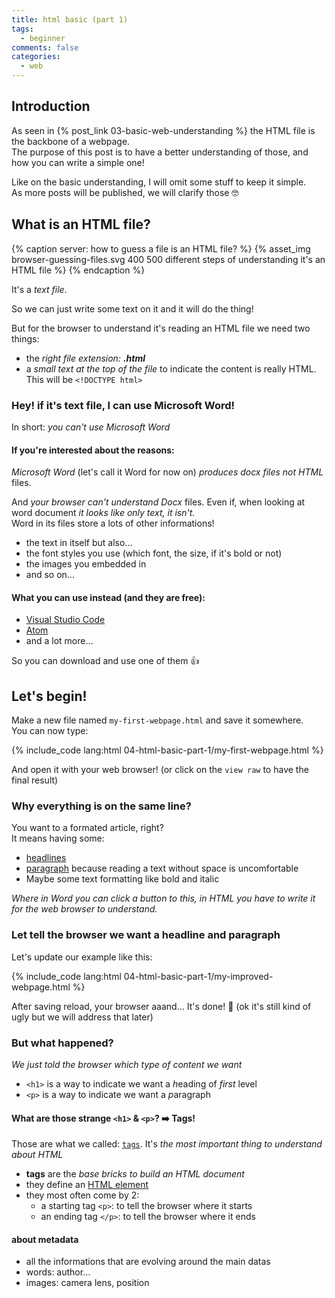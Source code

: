 ```yaml
---
title: html basic (part 1)
tags:
  - beginner
comments: false
categories:
  - web
---
```


<!-- https://google.github.io/styleguide/htmlcssguide.html#Optional_Tags -->

## Introduction

As seen in {% post_link 03-basic-web-understanding %} the HTML file is the backbone of a webpage.  
The purpose of this post is to have a better understanding of those, and how you can write a simple one!

<!-- more -->

Like on the basic understanding, I will omit some stuff to keep it simple.  
As more posts will be published, we will clarify those 🤓

## What is an HTML file?

{% caption server: how to guess a file is an HTML file? %}
{% asset_img browser-guessing-files.svg 400 500 different steps of understanding it's an HTML file %} 
{% endcaption %}

It's a *text file*.

So we can just write some text on it and it will do the thing!

But for the browser to understand it's reading an HTML file we need two things:

- the *right file extension:* ***.html***
- a *small text at the top of the file* to indicate the content is really HTML.<br> This will be `<!DOCTYPE html>`  

### Hey! if it's text file, I can use Microsoft Word!

<!-- illustration: a perplex webbrowser looking at a Microsoft Word file -->

In short: *you can't use Microsoft Word*

#### If you're interested about the reasons:

*Microsoft Word* (let's call it Word for now on) *produces docx files not HTML* files.

And *your browser can't understand Docx* files.
Even if, when looking at word document *it looks like only text, it isn't.*  
Word in its files store a lots of other informations! 

- the text in itself but also…
- the font styles you use (which font, the size, if it's bold or not)
- the images you embedded in
- and so on…

#### What you can use instead (and they are free):

<!-- illustration: Happy VSC & Atom icons -->

- [Visual Studio Code](https://code.visualstudio.com/)
- [Atom](https://atom.io/)
- and a lot more…

So you can download and use one of them 👍

## Let's begin!

<!-- illustration: a baby HTML file -->

Make a new file named `my-first-webpage.html` and save it somewhere.  
You can now type:

{% include_code lang:html 04-html-basic-part-1/my-first-webpage.html %}

And open it with your web browser! (or click on the `view raw` to have the final result)

### Why everything is on the same line?

<!-- illustration: a sad html file with a broken heart -->

You want to a formated article, right?  
It means having some:

- [headlines](https://en.wikipedia.org/wiki/Headline) 
- [paragraph](https://en.wikipedia.org/wiki/Paragraph) because reading a text without space is uncomfortable 
- Maybe some text formatting like bold and italic

*Where in Word you can click a button to this, in HTML you have to write it for the web browser to understand.*

### Let tell the browser we want a headline and paragraph

<!-- illustration: ??? -->

Let's update our example like this:

{% include_code lang:html 04-html-basic-part-1/my-improved-webpage.html %}

After saving reload, your browser aaand… It's done! 🥇 (ok it's still kind of ugly but we will address that later)

### But what happened?

<!-- illustration: ??? -->

*We just told the browser which type of content we want*

- `<h1>` is a way to indicate we want a *h*eading of *first* level 
- `<p>` is a way to indicate we want a *p*aragraph

#### What are those strange `<h1>` & `<p>`? ➡️  Tags!

<!-- illustration: anatomy of a tag-->
<!--  https://en.wikipedia.org/wiki/HTML_element#Syntax -->

Those are what we called: [`tags`]().
It's *the most important thing to understand about HTML*

- **tags** are the *base bricks to build an HTML document* 
- they define an [HTML element](https://en.wikipedia.org/wiki/HTML_element)
- they most often come by 2:
  - a starting tag `<p>`: to tell the browser where it starts
  - an ending tag `</p>`: to tell the browser where it ends


#### about metadata

- all the informations that are evolving around the main datas
- words: author…
- images: camera lens, position
